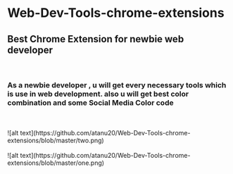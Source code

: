 # Web-Dev-Tools-chrome-extensions



<h2>Best Chrome Extension for newbie web developer</h2>
<br/>
<h3>As a newbie developer , u will get every necessary tools which is use in web development. also u will get best color combination and some Social Media Color code </h3>
<br/><br/>
![alt text](https://github.com/atanu20/Web-Dev-Tools-chrome-extensions/blob/master/two.png)
<br/>
<br/>
![alt text](https://github.com/atanu20/Web-Dev-Tools-chrome-extensions/blob/master/one.png)

